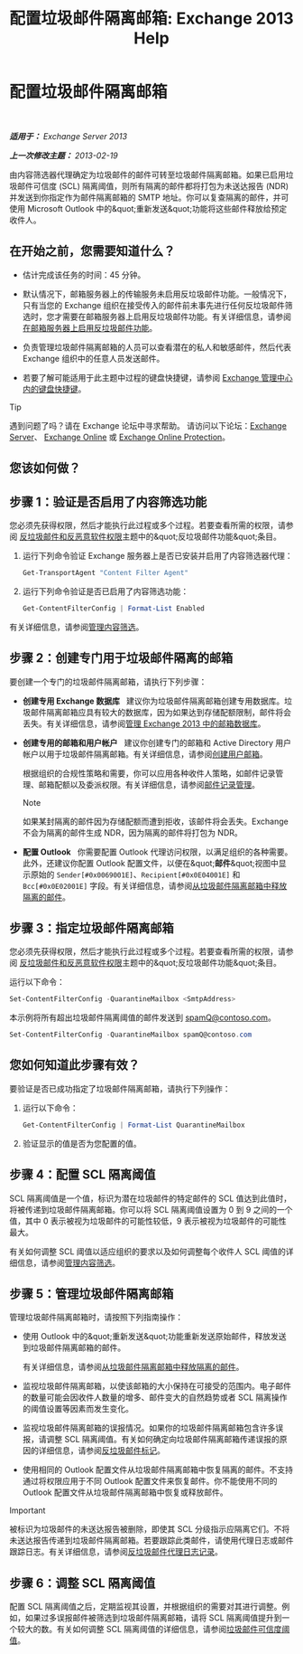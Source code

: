 ﻿---
title: '配置垃圾邮件隔离邮箱: Exchange 2013 Help'
TOCTitle: 配置垃圾邮件隔离邮箱
ms:assetid: 907d2f90-2a62-4d59-a4cf-945fef2e963f
ms:mtpsurl: https://technet.microsoft.com/zh-cn/library/Bb123746(v=EXCHG.150)
ms:contentKeyID: 50491160
ms.date: 05/21/2018
mtps_version: v=EXCHG.150
ms.translationtype: MT
---

# 配置垃圾邮件隔离邮箱

 

_**适用于：** Exchange Server 2013_

_**上一次修改主题：** 2013-02-19_

由内容筛选器代理确定为垃圾邮件的邮件可转至垃圾邮件隔离邮箱。如果已启用垃圾邮件可信度 (SCL) 隔离阈值，则所有隔离的邮件都将打包为未送达报告 (NDR) 并发送到你指定作为邮件隔离邮箱的 SMTP 地址。你可以复查隔离的邮件，并可使用 Microsoft Outlook 中的\&quot;重新发送\&quot;功能将这些邮件释放给预定收件人。

## 在开始之前，您需要知道什么？

  - 估计完成该任务的时间：45 分钟。

  - 默认情况下，邮箱服务器上的传输服务未启用反垃圾邮件功能。一般情况下，只有当您的 Exchange 组织在接受传入的邮件前未事先进行任何反垃圾邮件筛选时，您才需要在邮箱服务器上启用反垃圾邮件功能。有关详细信息，请参阅[在邮箱服务器上启用反垃圾邮件功能](enable-anti-spam-functionality-on-mailbox-servers-exchange-2013-help.md)。

  - 负责管理垃圾邮件隔离邮箱的人员可以查看潜在的私人和敏感邮件，然后代表 Exchange 组织中的任意人员发送邮件。

  - 若要了解可能适用于此主题中过程的键盘快捷键，请参阅 [Exchange 管理中心内的键盘快捷键](keyboard-shortcuts-in-the-exchange-admin-center-exchange-online-protection-help.md)。

> [!TIP]  
> 遇到问题了吗？请在 Exchange 论坛中寻求帮助。 请访问以下论坛：<a href="https://go.microsoft.com/fwlink/p/?linkid=60612">Exchange Server</a>、 <a href="https://go.microsoft.com/fwlink/p/?linkid=267542">Exchange Online</a> 或 <a href="https://go.microsoft.com/fwlink/p/?linkid=285351">Exchange Online Protection</a>。


## 您该如何做？

## 步骤 1：验证是否启用了内容筛选功能

您必须先获得权限，然后才能执行此过程或多个过程。若要查看所需的权限，请参阅 [反垃圾邮件和反恶意软件权限](anti-spam-and-anti-malware-permissions-exchange-2013-help.md)主题中的\&quot;反垃圾邮件功能\&quot;条目。

1.  运行下列命令验证 Exchange 服务器上是否已安装并启用了内容筛选器代理：
    
    ```powershell
    Get-TransportAgent "Content Filter Agent"
    ```

2.  运行下列命令验证是否已启用了内容筛选功能：
    
    ```powershell
    Get-ContentFilterConfig | Format-List Enabled
    ```

有关详细信息，请参阅[管理内容筛选](manage-content-filtering-exchange-2013-help.md)。

## 步骤 2：创建专门用于垃圾邮件隔离的邮箱

要创建一个专门的垃圾邮件隔离邮箱，请执行下列步骤：

  - **创建专用 Exchange 数据库**   建议你为垃圾邮件隔离邮箱创建专用数据库。垃圾邮件隔离邮箱应具有较大的数据库，因为如果达到存储配额限制，邮件将会丢失。有关详细信息，请参阅[管理 Exchange 2013 中的邮箱数据库](manage-mailbox-databases-in-exchange-2013-exchange-2013-help.md)。

  - **创建专用的邮箱和用户帐户**   建议你创建专门的邮箱和 Active Directory 用户帐户以用于垃圾邮件隔离邮箱。有关详细信息，请参阅[创建用户邮箱](create-user-mailboxes-exchange-2013-help.md)。
    
    根据组织的合规性策略和需要，你可以应用各种收件人策略，如邮件记录管理、邮箱配额以及委派权限。有关详细信息，请参阅[邮件记录管理](messaging-records-management-exchange-2013-help.md)。
    
    > [!NOTE]  
    > 如果某封隔离的邮件因为存储配额而遭到拒收，该邮件将会丢失。Exchange 不会为隔离的邮件生成 NDR，因为隔离的邮件将打包为 NDR。


  - **配置 Outlook**   你需要配置 Outlook 代理访问权限，以满足组织的各种需要。此外，还建议你配置 Outlook 配置文件，以便在\&quot;**邮件**\&quot;视图中显示原始的 `Sender[#0x0069001E]`、`Recipient[#0x0E04001E]` 和 `Bcc[#0x0E02001E]` 字段。有关详细信息，请参阅[从垃圾邮件隔离邮箱中释放隔离的邮件](release-quarantined-messages-from-the-spam-quarantine-mailbox-exchange-2013-help.md)。

## 步骤 3：指定垃圾邮件隔离邮箱

您必须先获得权限，然后才能执行此过程或多个过程。若要查看所需的权限，请参阅 [反垃圾邮件和反恶意软件权限](anti-spam-and-anti-malware-permissions-exchange-2013-help.md)主题中的\&quot;反垃圾邮件功能\&quot;条目。

运行以下命令：

```powershell
Set-ContentFilterConfig -QuarantineMailbox <SmtpAddress>
```

本示例将所有超出垃圾邮件隔离阈值的邮件发送到 spamQ@contoso.com。

```powershell
Set-ContentFilterConfig -QuarantineMailbox spamQ@contoso.com
```

## 您如何知道此步骤有效？

要验证是否已成功指定了垃圾邮件隔离邮箱，请执行下列操作：

1.  运行以下命令：
    
    ```powershell
    Get-ContentFilterConfig | Format-List QuarantineMailbox
    ```

2.  验证显示的值是否为您配置的值。

## 步骤 4：配置 SCL 隔离阈值

SCL 隔离阈值是一个值，标识为潜在垃圾邮件的特定邮件的 SCL 值达到此值时，将被传递到垃圾邮件隔离邮箱。你可以将 SCL 隔离阈值设置为 0 到 9 之间的一个值，其中 0 表示被视为垃圾邮件的可能性较低，9 表示被视为垃圾邮件的可能性最大。

有关如何调整 SCL 阈值以适应组织的要求以及如何调整每个收件人 SCL 阈值的详细信息，请参阅[管理内容筛选](manage-content-filtering-exchange-2013-help.md)。

## 步骤 5：管理垃圾邮件隔离邮箱

管理垃圾邮件隔离邮箱时，请按照下列指南操作：

  - 使用 Outlook 中的\&quot;重新发送\&quot;功能重新发送原始邮件，释放发送到垃圾邮件隔离邮箱的邮件。
    
    有关详细信息，请参阅[从垃圾邮件隔离邮箱中释放隔离的邮件](release-quarantined-messages-from-the-spam-quarantine-mailbox-exchange-2013-help.md)。

  - 监视垃圾邮件隔离邮箱，以使该邮箱的大小保持在可接受的范围内。电子邮件的数量可能会因收件人数量的增多、邮件变大的自然趋势或者 SCL 隔离操作的阈值设置等因素而发生变化。

  - 监视垃圾邮件隔离邮箱的误报情况。如果你的垃圾邮件隔离邮箱包含许多误报，请调整 SCL 隔离阈值。有关如何确定向垃圾邮件隔离邮箱传递误报的原因的详细信息，请参阅[反垃圾邮件标记](anti-spam-stamps-exchange-2013-help.md)。

  - 使用相同的 Outlook 配置文件从垃圾邮件隔离邮箱中恢复隔离的邮件。不支持通过将权限应用于不同 Outlook 配置文件来恢复邮件。你不能使用不同的 Outlook 配置文件从垃圾邮件隔离邮箱中恢复或释放邮件。

> [!IMPORTANT]  
> 被标识为垃圾邮件的未送达报告被删除，即使其 SCL 分级指示应隔离它们。不将未送达报告传递到垃圾邮件隔离邮箱。若要跟踪此类邮件，请使用代理日志或邮件跟踪日志。有关详细信息，请参阅<a href="anti-spam-agent-logging-exchange-2013-help.md">反垃圾邮件代理日志记录</a>。


## 步骤 6：调整 SCL 隔离阈值

配置 SCL 隔离阈值之后，定期监视其设置，并根据组织的需要对其进行调整。例如，如果过多误报邮件被筛选到垃圾邮件隔离邮箱，请将 SCL 隔离阈值提升到一个较大的数。有关如何调整 SCL 隔离阈值的详细信息，请参阅[垃圾邮件可信度阈值](spam-confidence-level-threshold-exchange-2013-help.md)。

